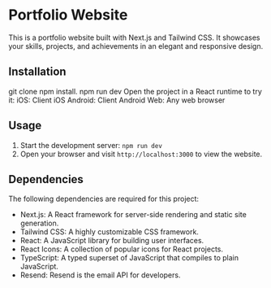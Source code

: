 # Portfolio Website

This is a portfolio website built with Next.js and Tailwind CSS. It showcases your skills, projects, and achievements in an elegant and responsive design.

## Installation
git clone
npm install.
npm run dev
Open the project in a React runtime to try it:
iOS: Client iOS
Android: Client Android
Web: Any web browser

## Usage

1. Start the development server: `npm run dev`
2. Open your browser and visit `http://localhost:3000` to view the website.

## Dependencies

The following dependencies are required for this project:

- Next.js: A React framework for server-side rendering and static site generation.
- Tailwind CSS: A highly customizable CSS framework.
- React: A JavaScript library for building user interfaces.
- React Icons: A collection of popular icons for React projects.
- TypeScript: A typed superset of JavaScript that compiles to plain JavaScript.
- Resend: Resend is the email API for developers.